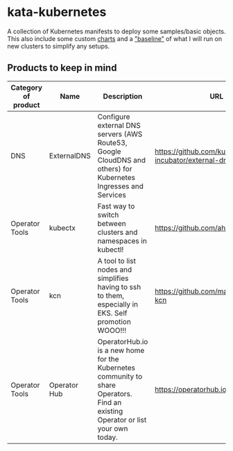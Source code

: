 # kata-kubernetes 
A collection of Kubernetes manifests to deploy some samples/basic objects. This also include some custom [charts](./charts) and a ["baseline"](./cluster_baseline) of what I will run on new clusters to simplify any setups.

## Products to keep in mind
| Category of product | Name | Description | URL |
| ------------------- | ---- | ----------------- | --- |
| DNS | ExternalDNS | Configure external DNS servers (AWS Route53, Google CloudDNS and others) for Kubernetes Ingresses and Services | https://github.com/kubernetes-incubator/external-dns |
| Operator Tools | kubectx | Fast way to switch between clusters and namespaces in kubectl!  | https://github.com/ahmetb/kubectx |
| Operator Tools | kcn | A tool to list nodes and simplifies having to ssh to them, especially in EKS. Self promotion WOOO!!! | https://github.com/marjamis/kubectl-kcn |
| Operator Tools | Operator Hub | OperatorHub.io is a new home for the Kubernetes community to share Operators. Find an existing Operator or list your own today. | https://operatorhub.io |
